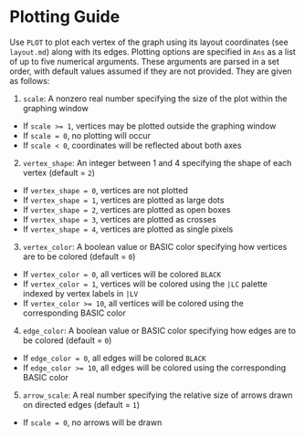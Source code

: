# Plotting Guide

Use `PLOT` to plot each vertex of the graph using its layout coordinates (see `layout.md`) along with its edges. Plotting options are specified in `Ans` as a list of up to five numerical arguments. These arguments are parsed in a set order, with default values assumed if they are not provided. They are given as follows:

1. `scale`: A nonzero real number specifying the size of the plot within the graphing window
  * If `scale >= 1`, vertices may be plotted outside the graphing window
  * If `scale = 0`, no plotting will occur
  * If `scale < 0`, coordinates will be reflected about both axes
2. `vertex_shape`: An integer between 1 and 4 specifying the shape of each vertex (default = `2`)
  * If `vertex_shape = 0`, vertices are not plotted
  * If `vertex_shape = 1`, vertices are plotted as large dots
  * If `vertex_shape = 2`, vertices are plotted as open boxes
  * If `vertex_shape = 3`, vertices are plotted as crosses
  * If `vertex_shape = 4`, vertices are plotted as single pixels
3. `vertex_color`: A boolean value or BASIC color specifying how vertices are to be colored (default = `0`)
  * If `vertex_color = 0`, all vertices will be colored `BLACK`
  * If `vertex_color = 1`, vertices will be colored using the `|LC` palette indexed by vertex labels in `|LV`
  * If `vertex_color >= 10`, all vertices will be colored using the corresponding BASIC color
4. `edge_color`: A boolean value or BASIC color specifying how edges are to be colored (default = `0`)
  * If `edge_color = 0`, all edges will be colored `BLACK`
  * If `edge_color >= 10`, all edges will be colored using the corresponding BASIC color
5. `arrow_scale`: A real number specifying the relative size of arrows drawn on directed edges (default = `1`)
  * If `scale = 0`, no arrows will be drawn

